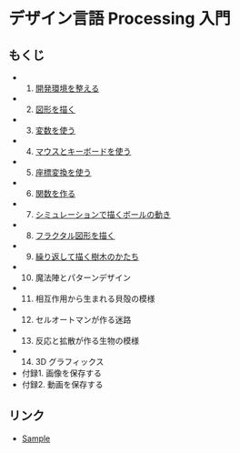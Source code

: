 # デザイン言語 Processing 入門
## もくじ

- 1. [開発環境を整える](01/README.md)
- 2. [図形を描く](02/README.md)
- 3. [変数を使う](03/README.md)
- 4. [マウスとキーボードを使う](04/README.md)
- 5. [座標変換を使う](05/README.md)
- 6. [関数を作る](06/README.md)
- 7. [シミュレーションで描くボールの動き](07/README.md)
- 8. [フラクタル図形を描く](08/README.md)
- 9. [繰り返して描く樹木のかたち](09/README.md)
- 10. 魔法陣とパターンデザイン
- 11. 相互作用から生まれる貝殻の模様
- 12. セルオートマンが作る迷路
- 13. 反応と拡散が作る生物の模様
- 14. 3D グラフィックス
- 付録1. 画像を保存する
- 付録2. 動画を保存する

## リンク
- [Sample](http://www.morikita.co.jp/soft/84931/)
